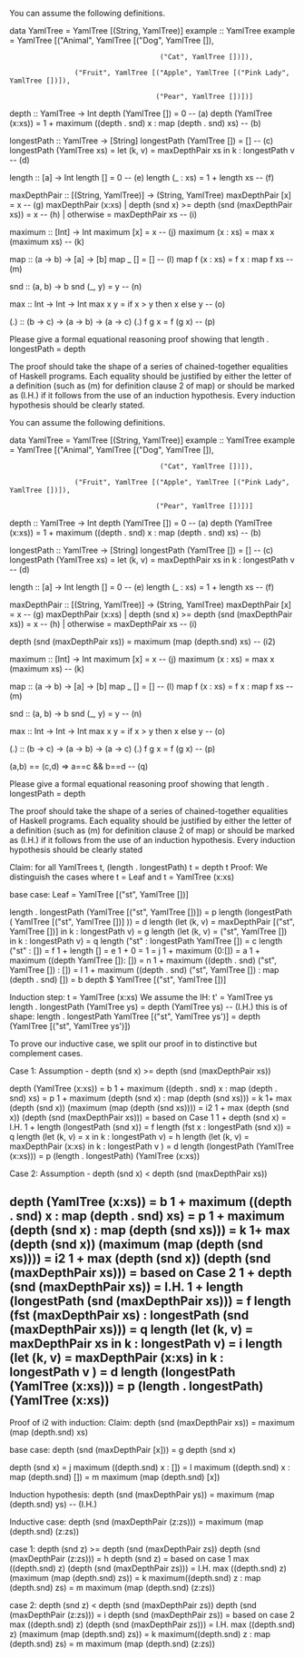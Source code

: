 You can assume the following definitions.

data YamlTree = YamlTree [(String, YamlTree)]
example :: YamlTree
example = YamlTree [("Animal", YamlTree [("Dog", YamlTree []),

                                         ("Cat", YamlTree [])]),

                    ("Fruit", YamlTree [("Apple", YamlTree [("Pink Lady", YamlTree [])]),

                                        ("Pear", YamlTree [])])]




depth :: YamlTree -> Int
depth (YamlTree [])     = 0 -- (a)
depth (YamlTree (x:xs)) = 1 + maximum ((depth . snd) x : map (depth . snd) xs) -- (b)


longestPath :: YamlTree -> [String]
longestPath (YamlTree []) = [] -- (c)
longestPath (YamlTree xs) = let (k, v) = maxDepthPair xs in k : longestPath v -- (d)

length :: [a] -> Int
length []       = 0 -- (e)
length (_ : xs) = 1 + length xs -- (f)

maxDepthPair :: [(String, YamlTree)] -> (String, YamlTree)
maxDepthPair [x] = x -- (g)
maxDepthPair (x:xs)
    | depth (snd x) >= depth (snd (maxDepthPair xs)) = x -- (h)
    | otherwise = maxDepthPair xs -- (i)

maximum :: [Int] -> Int
maximum [x]      = x -- (j)
maximum (x : xs) = max x (maximum xs) -- (k)

map :: (a -> b) -> [a] -> [b]
map _ []       = [] -- (l)
map f (x : xs) = f x : map f xs -- (m)

snd :: (a, b) -> b
snd (_, y) = y -- (n)

max :: Int -> Int -> Int
max x y = if x > y then x else y -- (o)

(.) :: (b -> c) -> (a -> b) -> (a -> c)
(.) f g x = f (g x) -- (p)

Please give a formal equational reasoning proof showing that 
length . longestPath = depth

The proof should take the shape of a series of chained-together equalities of Haskell programs. Each equality should be justified by either the letter of a definition (such as (m) for definition clause 2 of map) or should be marked as (I.H.) if it follows from the use of an induction hypothesis. Every induction hypothesis should be clearly stated.

You can assume the following definitions.

data YamlTree = YamlTree [(String, YamlTree)]
example :: YamlTree
example = YamlTree [("Animal", YamlTree [("Dog", YamlTree []),

                                         ("Cat", YamlTree [])]),

                    ("Fruit", YamlTree [("Apple", YamlTree [("Pink Lady", YamlTree [])]),

                                        ("Pear", YamlTree [])])]




depth :: YamlTree -> Int
depth (YamlTree [])     = 0 -- (a)
depth (YamlTree (x:xs)) = 1 + maximum ((depth . snd) x : map (depth . snd) xs) -- (b)


longestPath :: YamlTree -> [String]
longestPath (YamlTree []) = [] -- (c)
longestPath (YamlTree xs) = let (k, v) = maxDepthPair xs in k : longestPath v -- (d)

length :: [a] -> Int
length []       = 0 -- (e)
length (_ : xs) = 1 + length xs -- (f)

maxDepthPair :: [(String, YamlTree)] -> (String, YamlTree)
maxDepthPair [x] = x -- (g)
maxDepthPair (x:xs)
    | depth (snd x) >= depth (snd (maxDepthPair xs)) = x -- (h)
    | otherwise = maxDepthPair xs -- (i)

depth (snd (maxDepthPair xs)) = maximum (map (depth.snd) xs) -- (i2)

maximum :: [Int] -> Int
maximum [x]      = x -- (j)
maximum (x : xs) = max x (maximum xs) -- (k)

map :: (a -> b) -> [a] -> [b]
map _ []       = [] -- (l)
map f (x : xs) = f x : map f xs -- (m)

snd :: (a, b) -> b
snd (_, y) = y -- (n)

max :: Int -> Int -> Int
max x y = if x > y then x else y -- (o)

(.) :: (b -> c) -> (a -> b) -> (a -> c)
(.) f g x = f (g x) -- (p)

(a,b) == (c,d) => a==c && b==d -- (q)

Please give a formal equational reasoning proof showing that 
length . longestPath = depth

The proof should take the shape of a series of chained-together equalities of Haskell programs. Each equality should be justified by either the letter of a definition (such as (m) for definition clause 2 of map) or should be marked as (I.H.) if it follows from the use of an induction hypothesis. Every induction hypothesis should be clearly stated

Claim: for all YamlTrees t, (length . longestPath) t = depth t
Proof:
We distinguish the cases where t = Leaf and t = YamlTree (x:xs)

base case: Leaf =  YamlTree [("st", YamlTree [])]

length . longestPath (YamlTree [("st", YamlTree [])])
= p
length (longestPath ( YamlTree [("st", YamlTree [])] ))
= d
length (let (k, v) = maxDepthPair [("st", YamlTree [])] in k : longestPath v)
= g
length (let (k, v) =  ("st", YamlTree []) in k : longestPath v)
= q
length ("st" : longestPath YamlTree [])
= c
length ("st" : [])
= f
1 + length []
= e
1 + 0 = 1
= j
1 + maximum (0:[])
= a
1 + maximum ((depth YamlTree []): [])
= n
1 + maximum ((depth . snd) ("st", YamlTree []) : [])
= l
1 + maximum ((depth . snd) ("st", YamlTree [])  : map (depth . snd) []) 
= b
depth $ YamlTree [("st", YamlTree [])]    


Induction step: t = YamlTree (x:xs)
We assume the IH: t' = YamlTree ys
length . longestPath (YamlTree ys) = depth (YamlTree ys) -- (I.H.)
this is of shape:
length . longestPath YamlTree [("st", YamlTree ys')] 
= depth (YamlTree [("st", YamlTree ys')]) 

To prove our inductive case, we split our proof in to distinctive but complement cases.

Case 1: Assumption - depth (snd x) >= depth (snd (maxDepthPair xs))

depth (YamlTree (x:xs))
= b 
1 + maximum ((depth . snd) x : map (depth . snd) xs)
= p
1 + maximum (depth (snd x) : map (depth (snd xs)))
= k
1+ max (depth (snd x)) (maximum (map (depth (snd xs))))
= i2
1 + max (depth (snd x)) (depth (snd (maxDepthPair xs)))
= based on Case 1
1 + depth (snd x)
= I.H.
1 + length (longestPath (snd x))
= f
length (fst x : longestPath (snd x))
= q
length (let (k, v) = x in k : longestPath v)
= h
length (let (k, v) = maxDepthPair (x:xs) in k : longestPath v )
= d
length (longestPath (YamlTree (x:xs)))
= p
(length . longestPath) (YamlTree (x:xs))

Case 2: Assumption - depth (snd x) < depth (snd (maxDepthPair xs))

depth (YamlTree (x:xs))
= b 
1 + maximum ((depth . snd) x : map (depth . snd) xs)
= p
1 + maximum (depth (snd x) : map (depth (snd xs)))
= k
1+ max (depth (snd x)) (maximum (map (depth (snd xs))))
= i2
1 + max (depth (snd x)) (depth (snd (maxDepthPair xs)))
= based on Case 2
1 + depth (snd (maxDepthPair xs))
= I.H.
1 + length (longestPath (snd (maxDepthPair xs)))
= f
length (fst (maxDepthPair xs) : longestPath (snd (maxDepthPair xs)))
= q
length (let (k, v) = maxDepthPair xs in k : longestPath v)
= i
length (let (k, v) = maxDepthPair (x:xs) in k : longestPath v )
= d
length (longestPath (YamlTree (x:xs)))
= p
(length . longestPath) (YamlTree (x:xs))
------------------------------------------------------------------------------------
Proof of i2 with induction:
Claim: depth (snd (maxDepthPair xs)) = maximum (map (depth.snd) xs)

base case:
depth (snd (maxDepthPair [x]))
= g
depth (snd x)

depth (snd x)
= j
maximum ((depth.snd) x : [])
= l
maximum ((depth.snd) x : map (depth.snd) [])
= m
maximum (map (depth.snd) [x])

Induction hypothesis:
depth (snd (maxDepthPair ys)) = maximum (map (depth.snd) ys) -- (I.H.)

Inductive case:
depth (snd (maxDepthPair (z:zs))) = maximum (map (depth.snd) (z:zs))

case 1: depth (snd z) >= depth (snd (maxDepthPair zs))
depth (snd (maxDepthPair (z:zs)))
= h
depth (snd z)
= based on case 1
max ((depth.snd) z) (depth (snd (maxDepthPair zs)))
= I.H.
max ((depth.snd) z) (maximum (map (depth.snd) zs))
= k
maximum((depth.snd) z : map (depth.snd) zs)
= m
maximum (map (depth.snd) (z:zs))

case 2: depth (snd z) < depth (snd (maxDepthPair zs))
depth (snd (maxDepthPair (z:zs)))
= i
depth (snd (maxDepthPair zs))
= based on case 2
max ((depth.snd) z) (depth (snd (maxDepthPair zs)))
= I.H.
max ((depth.snd) z) (maximum (map (depth.snd) zs))
= k
maximum((depth.snd) z : map (depth.snd) zs)
= m
maximum (map (depth.snd) (z:zs))
